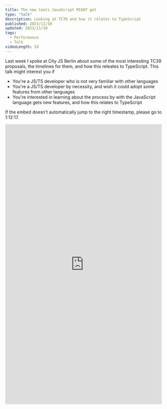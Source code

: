 ```yaml
---
title: The new tools JavaScript MIGHT get
type: "talk"
description: Looking at TC39 and how it relates to TypeScript
published: 2023/11/10
updated: 2023/11/10
tags:
  - Performance
  - Talk
videoLength: 24
---
```


Last week I spoke at City JS Berlin about some of the most interesting TC39 proposals, the timelines for them, and how this releates to TypeScript. This talk might interest you if

- You're a JS/TS developer who is not very familiar with other languages
- You're a JS/TS developer by necessity, and wish it could adopt some features from other languages
- You're interested in learning about the process by with the JavaScript language gets new features, and how this relates to TypeScript

If the embed doesn't automatically jump to the right timestamp, please go to 1:12:17.

<div class="video-container">
  <iframe
    width="100%"
    height="900px"
    src="https://www.youtube.com/embed/MSXhNutLjYU?feature=oembed&start=4337"
    frameborder="0"
    allow="accelerometer; 
    autoplay; 
    encrypted-media; 
    gyroscope; 
    picture-in-picture"
    allowfullscreen
  ></iframe>
</div>
